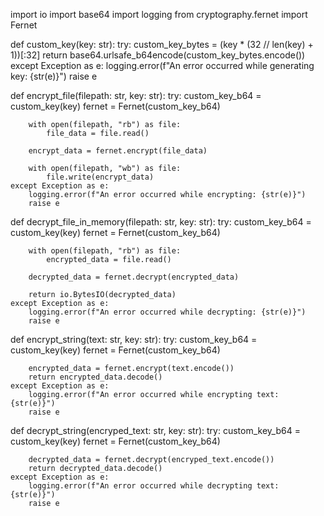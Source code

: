 import io
import base64
import logging
from cryptography.fernet import Fernet


def custom_key(key: str):
    try:
        custom_key_bytes = (key * (32 // len(key) + 1))[:32]
        return base64.urlsafe_b64encode(custom_key_bytes.encode())
    except Exception as e:
        logging.error(f"An error occurred while generating key: {str(e)}")
        raise e


def encrypt_file(filepath: str, key: str):
    try:
        custom_key_b64 = custom_key(key)
        fernet = Fernet(custom_key_b64)

        with open(filepath, "rb") as file:
            file_data = file.read()

        encrypt_data = fernet.encrypt(file_data)

        with open(filepath, "wb") as file:
            file.write(encrypt_data)
    except Exception as e:
        logging.error(f"An error occurred while encrypting: {str(e)}")
        raise e


def decrypt_file_in_memory(filepath: str, key: str):
    try:
        custom_key_b64 = custom_key(key)
        fernet = Fernet(custom_key_b64)

        with open(filepath, "rb") as file:
            encrypted_data = file.read()

        decrypted_data = fernet.decrypt(encrypted_data)

        return io.BytesIO(decrypted_data)
    except Exception as e:
        logging.error(f"An error occurred while decrypting: {str(e)}")
        raise e


def encrypt_string(text: str, key: str):
    try:
        custom_key_b64 = custom_key(key)
        fernet = Fernet(custom_key_b64)

        encrypted_data = fernet.encrypt(text.encode())
        return encrypted_data.decode()
    except Exception as e:
        logging.error(f"An error occurred while encrypting text: {str(e)}")
        raise e


def decrypt_string(encryped_text: str, key: str):
    try:
        custom_key_b64 = custom_key(key)
        fernet = Fernet(custom_key_b64)

        decrypted_data = fernet.decrypt(encryped_text.encode())
        return decrypted_data.decode()
    except Exception as e:
        logging.error(f"An error occurred while decrypting text: {str(e)}")
        raise e
